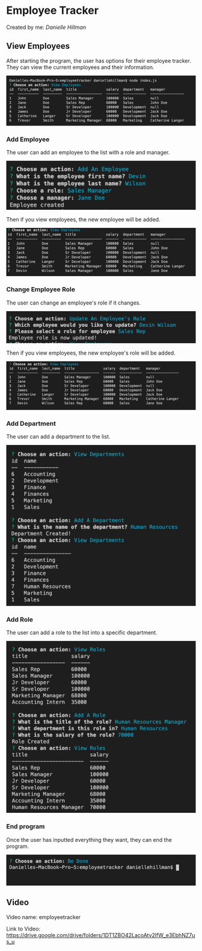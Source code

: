 # Employee Tracker

Created by me: *Danielle Hillman*

## View Employees

After starting the program, the user has options for their employee tracker. They can view the current employees and their information.

![](images/viewemployees.png)

### Add Employee

The user can add an employee to the list with a role and manager.

![](images/addemployee.png)

Then if you view employees, the new employee will be added.

![](images/addedemployee.png)

### Change Employee Role

The user can change an employee's role if it changes. 

![](images/changerole.png)

Then if you view employees, the new employee's role will be added.

![](images/updatedrole.png)

### Add Department

The user can add a department to the list. 


![](images/adddepartment.png)

### Add Role

The user can add a role to the list into a specific department. 

![](images/addrole.png)



### End program

Once the user has inputted everything they want, they can end the program.

![](images/end.png)

## Video

Video name: employeetracker

Link to Video: https://drive.google.com/drive/folders/1DT1ZBO42LacoAtv2lfW_e3EbhNZ7us_u


